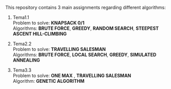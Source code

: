 This repository contains 3 main assignments regarding different algorithms:  

1. Tema1.1  
     Problem to solve: **KNAPSACK 0/1**  
     Algorithms: **BRUTE FORCE**, **GREEDY**, **RANDOM SEARCH**, **STEEPEST ASCENT HILL-CLIMBING**  

2. Tema2.2  
     Problem to solve: **TRAVELLING SALESMAN**  
     Algorithms: **BRUTE FORCE**, **LOCAL SEARCH**, **GREEDY**, **SIMULATED ANNEALING**  

3. Tema3.3  
     Problem to solve: **ONE MAX** , **TRAVELLING SALESMAN**   
     Algorithm: **GENETIC ALGORITHM**